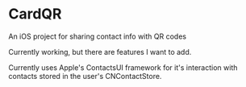# CardQR
An iOS project for sharing contact info with QR codes


Currently working, but there are features I want to add.


Currently uses Apple's ContactsUI framework for it's interaction with contacts stored in the user's CNContactStore.
